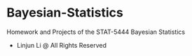 # Bayesian-Statistics
Homework and Projects of the STAT-5444  Bayesian Statistics
- Linjun Li @ All Rights Reserved
